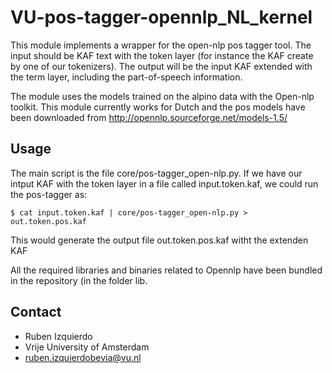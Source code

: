 VU-pos-tagger-opennlp_NL_kernel
==============================

This module implements a wrapper for the open-nlp pos tagger tool. The input should be KAF text with the token layer (for instance the KAF create by one of our tokenizers).
The output will be the input KAF extended with the term layer, including the part-of-speech information.

The module uses the models trained on the alpino data with the Open-nlp toolkit. This module currently works for Dutch and the pos models have been downloaded from
http://opennlp.sourceforge.net/models-1.5/


Usage
-----
The main script is the file core/pos-tagger_open-nlp.py. If we have our intput KAF with the token layer in a file called input.token.kaf, we could run the pos-tagger as:
````shell
$ cat input.token.kaf | core/pos-tagger_open-nlp.py > out.token.pos.kaf
````
This would generate the output file out.token.pos.kaf witht the extenden KAF

All the required libraries and binaries related to Opennlp have been bundled in the repository (in the folder lib.


Contact
-------
* Ruben Izquierdo
* Vrije University of Amsterdam
* ruben.izquierdobevia@vu.nl

